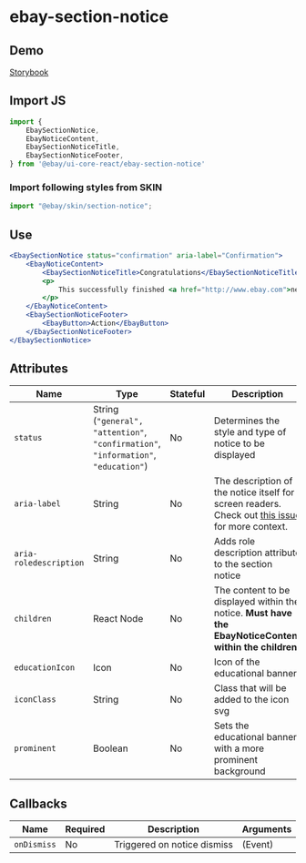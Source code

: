# ebay-section-notice

## Demo

[Storybook](https://opensource.ebay.com/ebayui-core-react/main/?path=/story/ebay-section-notice--default-message-with-no-action)

## Import JS

```jsx harmony
import {
    EbaySectionNotice,
    EbayNoticeContent,
    EbaySectionNoticeTitle,
    EbaySectionNoticeFooter,
} from '@ebay/ui-core-react/ebay-section-notice'
```

### Import following styles from SKIN

```jsx harmony
import "@ebay/skin/section-notice";
```

## Use

```jsx harmony
<EbaySectionNotice status="confirmation" aria-label="Confirmation">
    <EbayNoticeContent>
        <EbaySectionNoticeTitle>Congratulations</EbaySectionNoticeTitle>
        <p>
            This successfully finished <a href="http://www.ebay.com">next page</a>
        </p>
    </EbayNoticeContent>
    <EbaySectionNoticeFooter>
        <EbayButton>Action</EbayButton>
    </EbaySectionNoticeFooter>
</EbaySectionNotice>
```

## Attributes

| Name                   | Type                                                                                | Stateful | Description                                                                                                                                 | Default        |
| ---------------------- | ----------------------------------------------------------------------------------  | -------- | ------------------------------------------------------------------------------------------------------------------------------------------- | -------------- |
| `status`               | String (`"general", "attention"`, `"confirmation"`, `"information"`, `"education"`) | No       | Determines the style and type of notice to be displayed                                                                                     | `"general"`    |
| `aria-label`           | String                                                                              | No       | The description of the notice itself for screen readers. Check out [this issue](https://github.com/eBay/skin/issues/1001) for more context. | -              |
| `aria-roledescription` | String                                                                              | No       | Adds role description attribute to the section notice                                                                                       | `"Notice"`     |
| `children`             | React Node                                                                          | No       | The content to be displayed within the notice. **Must have the EbayNoticeContent within the children!**                                     | -              |
| `educationIcon`        | Icon                                                                                | No       | Icon of the educational banner                                                                                                              | `"lightbulb24"`|
| `iconClass`            | String                                                                              | No       | Class that will be added to the icon svg                                                                                                    | -              |
| `prominent`            | Boolean                                                                             | No       | Sets the educational banner with a more prominent background                                                                                | `false`        |

## Callbacks
| Name | Required             | Description       | Arguments |
|------|----------------------|-------------------|-----------|
| `onDismiss` | No | Triggered on notice dismiss | (Event)  |
